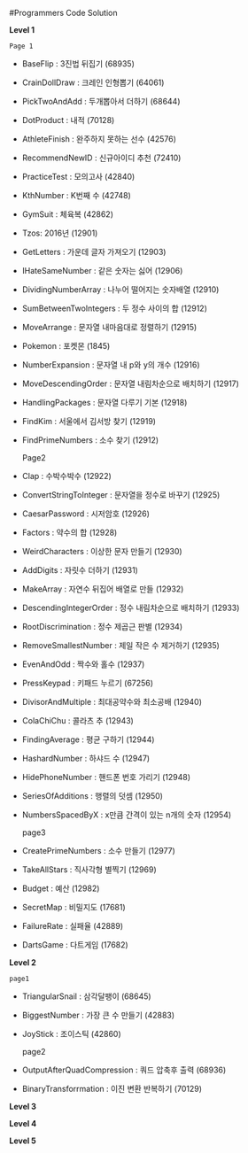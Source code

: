 #Programmers Code Solution

**Level 1**

	Page 1

- BaseFlip : 3진법 뒤집기 (68935)
- CrainDollDraw : 크레인 인형뽑기 (64061)
- PickTwoAndAdd : 두개뽑아서 더하기 (68644)
- DotProduct : 내적 (70128)
- AthleteFinish : 완주하지 못하는 선수 (42576)
- RecommendNewID : 신규아이디 추천 (72410)
- PracticeTest : 모의고사 (42840)
- KthNumber : K번째 수 (42748)
- GymSuit : 체육복 (42862)
- Tzos: 2016년 (12901)
- GetLetters : 가운데 글자 가져오기 (12903)
- IHateSameNumber : 같은 숫자는 싫어 (12906)
- DividingNumberArray : 나누어 떨어지는 숫자배열 (12910)
- SumBetweenTwoIntegers : 두 정수 사이의 합 (12912)
- MoveArrange : 문자열 내마음대로 정렬하기 (12915)
- Pokemon : 포켓몬 (1845)
- NumberExpansion : 문자열 내 p와 y의 개수 (12916)
- MoveDescendingOrder : 문자열 내림차순으로 배치하기 (12917)
- HandlingPackages : 문자열 다루기 기본 (12918)
- FindKim : 서울에서 김서방 찾기 (12919)
- FindPrimeNumbers : 소수 찾기 (12912)


	Page2
	

- Clap : 수박수박수 (12922)
- ConvertStringToInteger : 문자열을 정수로 바꾸기 (12925)
- CaesarPassword : 시저암호 (12926)
- Factors : 약수의 합 (12928)
- WeirdCharacters : 이상한 문자 만들기 (12930)
- AddDigits : 자릿수 더하기 (12931)
- MakeArray : 자연수 뒤집어 배열로 만들 (12932)
- DescendingIntegerOrder : 정수 내림차순으로 배치하기 (12933)
- RootDiscrimination : 정수 제곱근 판별 (12934)
- RemoveSmallestNumber : 제일 작은 수 제거하기 (12935)
- EvenAndOdd : 짝수와 홀수 (12937)
- PressKeypad : 키패드 누르기 (67256)
- DivisorAndMultiple : 최대공약수와 최소공배 (12940)
- ColaChiChu : 콜라츠 추 (12943)
- FindingAverage : 평균 구하기 (12944)
- HashardNumber : 하샤드 수 (12947)
- HidePhoneNumber : 핸드폰 번호 가리기 (12948)
- SeriesOfAdditions : 행렬의 덧셈 (12950)
- NumbersSpacedByX : x만큼 간격이 있는 n개의 숫자 (12954)


	page3
	

- CreatePrimeNumbers : 소수 만들기 (12977)
- TakeAllStars : 직사각형 별찍기 (12969)
- Budget : 예산 (12982)
- SecretMap : 비밀지도 (17681)
- FailureRate : 실패율 (42889)
- DartsGame : 다트게임 (17682)


**Level 2**

	page1

- TriangularSnail : 삼각달팽이 (68645)
- BiggestNumber : 가장 큰 수 만들기 (42883)
- JoyStick : 조이스틱 (42860)


	page2
	
- OutputAfterQuadCompression : 쿼드 압축후 출력 (68936)
- BinaryTransforrmation : 이진 변환 반복하기 (70129)

**Level 3**



**Level 4**


**Level 5**





